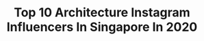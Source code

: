 ---
title: Top 10 Architecture Instagram Influencers In Singapore In 2020
description: >-
  Find top architecture Instagram influencers in Singapore in 2020. Most popular hashtags: #architecture #singapore #ig #visualambassadors.
platform: Instagram
profiles:
  - username: "sensorshift"
    fullname: >-
      Warren Liew
    location: "Singapore"
    followers: 3509
    engagement: 2069
    commentsToLikes: 0.068124
    id: ck5chstwzref20i115spxmw5l
    verified: false
    hashtags: "#breakfree, #olympussingapore, #olympusinspired, #em5markiii"
  - username: "_moonmilk"
    fullname: >-
      
    location: "Singapore"
    followers: 33611
    engagement: 1094
    commentsToLikes: 0.011764
    id: ck5zvhdax48me0i14pnou871a
    verified: false
    hashtags: ""
  - username: "suspendtime"
    fullname: >-
      Josh | 🇸🇬 Singapore
    location: "Singapore"
    followers: 8261
    engagement: 1020
    commentsToLikes: 0.093497
    id: ck0w3kxp8txk50i19xk5sz3dy
    verified: false
    hashtags: "#ig, #madaboutsingapore2020, #leanwithit, #beautifulmatters"
  - username: "safdiearchitects"
    fullname: >-
      Safdie Architects
    location: "Singapore"
    followers: 25942
    engagement: 304
    commentsToLikes: 0.004792
    id: ck0txuhcykhfn0i1963bfzrt2
    verified: false
    hashtags: "#water, #celebrate, #buildings, #marinabaysands"
  - username: "k7scott"
    fullname: >-
      Kevin Scott
    location: "Singapore"
    followers: 5606
    engagement: 647
    commentsToLikes: 0.033262
    id: ck6tuqskxhvcq0j71lsg91ber
    verified: false
    hashtags: ""
  - username: "danloo22"
    fullname: >-
      Dan
    location: "Singapore"
    followers: 6872
    engagement: 701
    commentsToLikes: 0.124004
    id: ck5q4av9voegx0i116u6a4q23
    verified: false
    hashtags: "#citygrammers, #creative, #houseplantsofig, #archi"
  - username: "sgpoonie"
    fullname: >-
      PK-龙 (Eric) / Archi & Travel
    location: "Singapore"
    followers: 11099
    engagement: 473
    commentsToLikes: 0.189677
    id: ck0tyvuq9oa0t0i19ajngmeef
    verified: false
    hashtags: "#igworldclub, #longexpo, #sonysingapore, #passionmadepossible"
  - username: "jlron"
    fullname: >-
      J R
    location: "Singapore"
    followers: 16510
    engagement: 668
    commentsToLikes: 0.019704
    id: ck14kah2mokjn0i19kmtbsvk1
    verified: false
    hashtags: "#mountain, #japaneseshop, #alvindrafting, #shrubs"
  - username: "dotzsoh"
    fullname: >-
      Dotz Soh
    location: "Singapore"
    followers: 1022858
    engagement: 214
    commentsToLikes: 0.044589
    id: ck0tyq3uznqn20i19mqrvikj0
    verified: false
    hashtags: "#instatravel, #winter, #traveltheworld, #cruise"
  - username: "timwah"
    fullname: >-
      Tim Wah | 𝕋𝕣𝕒𝕧𝕖𝕝𝕖𝕣
    location: "Singapore"
    followers: 25424
    engagement: 312
    commentsToLikes: 0.028353
    id: ck0vxm745zlp00i195wbdhvv1
    verified: false
    hashtags: "#highsnobiety, #architecturemodel, #opporeno2, #suspectmag"
---